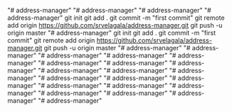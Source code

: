 "# address-manager" 
"# address-manager" 
"# address-manager" 
"# address-manager"  git init git add . git commit -m "first commit" git remote add origin https://github.com/srvelagala/address-manager.git git push -u origin master
"# address-manager"  git init git add . git commit -m "first commit" git remote add origin https://github.com/srvelagala/address-manager.git git push -u origin master
"# address-manager" 
"# address-manager" 
"# address-manager" 
"# address-manager" 
"# address-manager" 
"# address-manager" 
"# address-manager" 
"# address-manager" 
"# address-manager" 
"# address-manager" 
"# address-manager" 
"# address-manager" 
"# address-manager" 
"# address-manager" 
"# address-manager" 
"# address-manager" 
"# address-manager" 
"# address-manager" 
"# address-manager" 
"# address-manager" 
"# address-manager" 
